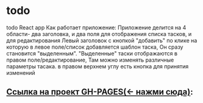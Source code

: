 # todo
todo React app
Как работает приложение:
    Приложение делится на 4 области- два заголовка, и два поля для отображения списка тасков, и для редактирования
    Левый заголовок с кнопкой "добавить" по клике на которую в левое поле/список добавляется шаблон таска,
    Он сразу становится "выделенным". "Выделенные" таски отображаются в правом поле/редактирование,
    Там можно изменять различные параметры тасака.
    в правом верхнем углу есть кнопка для принятия изменений

## [Ссылка на проект GH-PAGES(<- нажми сюда)](https://rodiontazetdinov.github.io/todo/):
